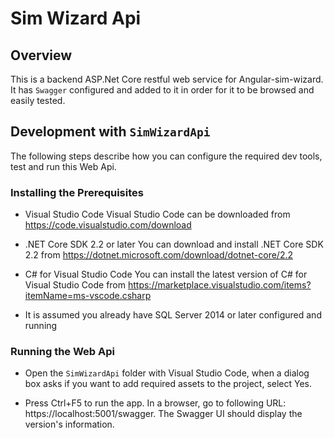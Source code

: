 # Sim Wizard Api

## Overview

This is a backend ASP.Net Core restful web service for Angular-sim-wizard. It has `Swagger` configured and added to it in order for it to be browsed and easily tested.

## Development with `SimWizardApi`

The following steps describe how you can configure the required dev tools, test and run this Web Api.

### Installing the Prerequisites

- Visual Studio Code
Visual Studio Code can be downloaded from https://code.visualstudio.com/download

- .NET Core SDK 2.2 or later
You can download and install .NET Core SDK 2.2 from https://dotnet.microsoft.com/download/dotnet-core/2.2

- C# for Visual Studio Code
You can install the latest version of C# for Visual Studio Code from https://marketplace.visualstudio.com/items?itemName=ms-vscode.csharp

- It is assumed you already have SQL Server 2014 or later configured and running

### Running the Web Api

- Open the `SimWizardApi` folder with Visual Studio Code, when a dialog box asks if you want to add required assets to the project, select Yes.

- Press Ctrl+F5 to run the app. In a browser, go to following URL: https://localhost:5001/swagger. The Swagger UI should display the version's information.



